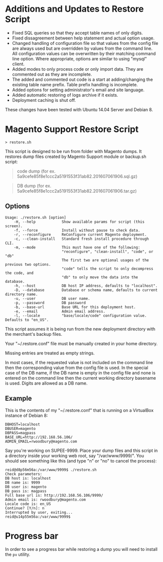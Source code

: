 # Additions and Updates to Restore Script
- Fixed SQL queries so that they accept table names of only digits.
- Fixed dissagreement between help statement and actual option usage.
- Changed handling of configuration file so that values from the config file are always used but are overridden by values from the command line. All configuration values can be overwritten by their matching command line option. Where appropriate, options are similar to using "mysql" client.
- Added modes to only process code or only import data. They are commented out as they are incomplete.
- The added and commented out code is a start at adding/changing the existing table name prefix. Table prefix handling is incomplete.
- Added options for setting administrator's email and site language.
- Added automatic restoring of logs archive if it exists.
- Deployment caching is shut off.

These changes have been tested with Ubuntu 14.04 Server and Debian 8.

# Magento Support Restore Script
```
> restore.sh
```

This script is designed to be run from folder with Magento dumps.
It restores dump files created by Magento Support module or backup.sh script:
> code dump (for ex. 5a9cefe85f8e1ccc2a5191553f31ab82.201607061906.sql.gz)

> DB dump (for ex. 5a9cefe85f8e1ccc2a5191553f31ab82.201607061906.tar.gz)

## Options
```
Usage: ./restore.sh [option]
    -H, --help            Show available params for script (this screen).
    -f, --force           Install without pause to check data.
    -r, --reconfigure     ReConfigure current Magento deployment.
    -c, --clean-install   Standard fresh install procedure through CLI.
    -m, --mode            This must have one of the following:
                          "reconfigure", "clean-install", "code", or "db"
                          The first two are optional usages of the previous two options.
                          "code" tells the script to only decompress the code, and
                          "db" to only move the data into the database.
    -h, --host            DB host IP address, defaults to "localhost".
    -D, --database        Database or schema name, defaults to current directory name.
    -u, --user            DB user name.
    -p, --password        DB password
    -b, --base-url        Base URL for this deployment host.
    -e, --email           Admin email address.
    -l, --locale          "base/locale/code" configuration value. Defaults to "en_US".
```

This script assumes it is being run from the new deployment directory with the merchant's backup files.

Your "~/.restore.conf" file must be manually created in your home directory.

Missing entries are treated as empty strings.

In most cases, if the requested value is not included on the command line then the corresponding value from the config file is used. In the special case of the DB name, if the DB name is empty in the config file and none is entered on the command line then the current working directory basename is used. Digits are allowed as a DB name.

## Example
This is the contents of my "~/.restore.conf" that is running on a VirtualBox instance of Debian 8:
```
DBHOST=localhost
DBUSER=magento
DBPASS=magpass
BASE_URL=http://192.168.56.106/
ADMIN_EMAIL=rwoodbury@magento.com
```

Say you're working on SUPEE-9999. Place your dump files and this script in a directory inside your working web root, say "/var/www/9999/". You should see something like this (and type "n" or "no" to cancel the process):
```
reid@d8p56m56a:/var/www/9999$ ./restore.sh
Check parameters:
DB host is: localhost
DB name is: 9999
DB user is: magento
DB pass is: magpass
Full base url is: http://192.168.56.106/9999/
Admin email is: rwoodbury@magento.com
Locale code is: en_US
Continue? [Y/n]: n
Interrupted by user, exiting...
reid@u14p55m56a:/var/www/9999$
```

# Progress bar
In order to see a progress bar while restoring a dump you will need to install the `pv` utility.
